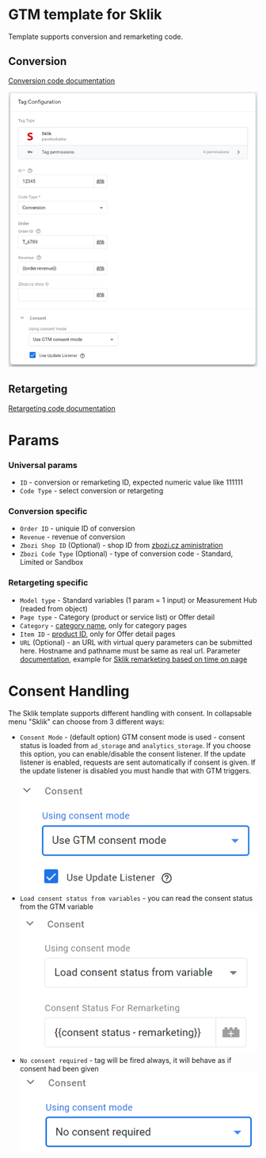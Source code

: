 # GTM template for Sklik
Template supports conversion and remarketing code.

## Conversion
[Conversion code documentation](https://napoveda.sklik.cz/mereni-uspesnosti/konverze/konverzni-kod/)

![sklik gtm template preview](https://github.com/pavelsabatka/gtm-sklik/blob/master/img/sklik-tag.png?raw=true)

## Retargeting
[Retargeting code documentation](https://napoveda.sklik.cz/cileni/retargeting/retargetingovy-kod/)

# Params
### Universal params
* `ID` - conversion or remarketing ID, expected numeric value like 111111
* `Code Type` - select conversion or retargeting

### Conversion specific
* `Order ID` - uniquie ID of conversion
* `Revenue` - revenue of conversion
* `Zbozi Shop ID` (Optional) - shop ID from [zbozi.cz aministration](https://admin.zbozi.cz/)
* `Zbozi Code Type` (Optional) - type of conversion code - Standard, Limited or Sandbox

### Retargeting specific
* `Model type` - Standard variables (1 param = 1 input) or Measurement Hub (readed from object)
* `Page type` - Category (product or service list) or Offer detail
* `Category` - [category name](https://napoveda.sklik.cz/cileni/retargeting/pokrocile-nastaveni-rtg-kodu-u-kategorie-category/), only for category pages
* `Item ID` - [product ID](https://napoveda.sklik.cz/cileni/retargeting/pokrocile-nastaveni-retargetingoveho-kodu/), only for Offer detail pages
* `URL` (Optional) - an URL with virtual query parameters can be submitted here. Hostname and pathname must be same as real url. Parameter [documentation](https://napoveda.sklik.cz/cileni/retargeting/pokrocile-nastaveni-rtg-kodu-volitelny-query-string/), example for [Sklik remarketing based on time on page](https://napoveda.sklik.cz/cileni/retargeting/pokrocile-nastaveni-rtg-kodu-dle-doby-stravene-na-webu/)


# Consent Handling
The Sklik template supports different handling with consent. In collapsable menu "Sklik" can choose from 3 different ways:
* `Consent Mode` - (default option) GTM consent mode is used - consent status is loaded from `ad_storage` and `analytics_storage`. If you choose this option, you can enable/disable the consent listener. If the update listener is enabled, requests are sent automatically if consent is given. If the update listener is disabled you must handle that with GTM triggers.
![alt text](https://github.com/pavelsabatka/gtm-sklik/blob/master/img/consent-mode.png?raw=true)
* `Load consent status from variables` - you can read the consent status from the GTM variable
![alt text](https://github.com/pavelsabatka/gtm-sklik/blob/master/img/consent-variable.png?raw=true)
* `No consent required` - tag will be fired always, it will behave as if consent had been given
![alt text](https://github.com/pavelsabatka/gtm-sklik/blob/master/img/consent-none.png?raw=true)

